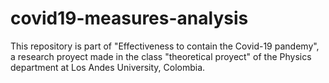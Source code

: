 # covid19-measures-analysis
This repository is part of "Effectiveness to contain the Covid-19 pandemy", a research proyect made in the class "theoretical proyect" of the Physics department at Los Andes University, Colombia.

